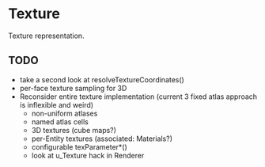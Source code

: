 # Texture

Texture representation.


## TODO

- take a second look at resolveTextureCoordinates()
- per-face texture sampling for 3D
- Reconsider entire texture implementation (current 3 fixed atlas approach is inflexible and weird)
    - non-uniform atlases
    - named atlas cells
    - 3D textures (cube maps?)
    - per-Entity textures (associated: Materials?)
    - configurable texParameter*()
    - look at u_Texture hack in Renderer
